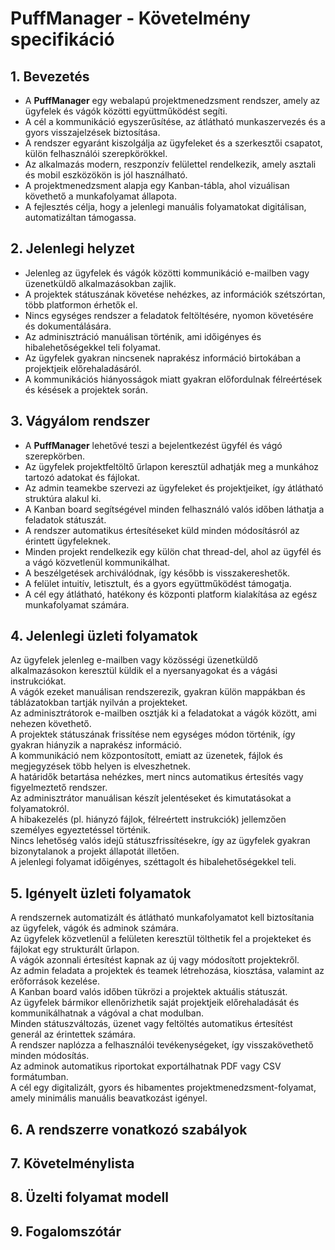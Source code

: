 # PuffManager - Követelmény specifikáció

## 1. Bevezetés
* A **PuffManager** egy webalapú projektmenedzsment rendszer, amely az ügyfelek és vágók közötti együttműködést segíti.
* A cél a kommunikáció egyszerűsítése, az átlátható munkaszervezés és a gyors visszajelzések biztosítása.
* A rendszer egyaránt kiszolgálja az ügyfeleket és a szerkesztői csapatot, külön felhasználói szerepkörökkel.
* Az alkalmazás modern, reszponzív felülettel rendelkezik, amely asztali és mobil eszközökön is jól használható.
* A projektmenedzsment alapja egy Kanban-tábla, ahol vizuálisan követhető a munkafolyamat állapota.
* A fejlesztés célja, hogy a jelenlegi manuális folyamatokat digitálisan, automatizáltan támogassa.
## 2. Jelenlegi helyzet
* Jelenleg az ügyfelek és vágók közötti kommunikáció e-mailben vagy üzenetküldő alkalmazásokban zajlik.
* A projektek státuszának követése nehézkes, az információk szétszórtan, több platformon érhetők el.
* Nincs egységes rendszer a feladatok feltöltésére, nyomon követésére és dokumentálására.
* Az adminisztráció manuálisan történik, ami időigényes és hibalehetőségekkel teli folyamat.
* Az ügyfelek gyakran nincsenek naprakész információ birtokában a projektjeik előrehaladásáról.
* A kommunikációs hiányosságok miatt gyakran előfordulnak félreértések és késések a projektek során.
## 3. Vágyálom rendszer
* A **PuffManager** lehetővé teszi a bejelentkezést ügyfél és vágó szerepkörben.
* Az ügyfelek projektfeltöltő űrlapon keresztül adhatják meg a munkához tartozó adatokat és fájlokat.
* Az admin teamekbe szervezi az ügyfeleket és projektjeiket, így átlátható struktúra alakul ki.
* A Kanban board segítségével minden felhasználó valós időben láthatja a feladatok státuszát.
* A rendszer automatikus értesítéseket küld minden módosításról az érintett ügyfeleknek.
* Minden projekt rendelkezik egy külön chat thread-del, ahol az ügyfél és a vágó közvetlenül kommunikálhat.
* A beszélgetések archiválódnak, így később is visszakereshetők.
* A felület intuitív, letisztult, és a gyors együttműködést támogatja.
* A cél egy átlátható, hatékony és központi platform kialakítása az egész munkafolyamat számára.
## 4. Jelenlegi üzleti folyamatok
Az ügyfelek jelenleg e-mailben vagy közösségi üzenetküldő alkalmazásokon keresztül küldik el a nyersanyagokat és a vágási instrukciókat.  
A vágók ezeket manuálisan rendszerezik, gyakran külön mappákban és táblázatokban tartják nyilván a projekteket.  
Az adminisztrátorok e-mailben osztják ki a feladatokat a vágók között, ami nehezen követhető.  
A projektek státuszának frissítése nem egységes módon történik, így gyakran hiányzik a naprakész információ.  
A kommunikáció nem központosított, emiatt az üzenetek, fájlok és megjegyzések több helyen is elveszhetnek.  
A határidők betartása nehézkes, mert nincs automatikus értesítés vagy figyelmeztető rendszer.  
Az adminisztrátor manuálisan készít jelentéseket és kimutatásokat a folyamatokról.  
A hibakezelés (pl. hiányzó fájlok, félreértett instrukciók) jellemzően személyes egyeztetéssel történik.  
Nincs lehetőség valós idejű státuszfrissítésekre, így az ügyfelek gyakran bizonytalanok a projekt állapotát illetően.  
A jelenlegi folyamat időigényes, széttagolt és hibalehetőségekkel teli.
## 5. Igényelt üzleti folyamatok
A rendszernek automatizált és átlátható munkafolyamatot kell biztosítania az ügyfelek, vágók és adminok számára.  
Az ügyfelek közvetlenül a felületen keresztül tölthetik fel a projekteket és fájlokat egy strukturált űrlapon.  
A vágók azonnali értesítést kapnak az új vagy módosított projektekről.  
Az admin feladata a projektek és teamek létrehozása, kiosztása, valamint az erőforrások kezelése.  
A Kanban board valós időben tükrözi a projektek aktuális státuszát.  
Az ügyfelek bármikor ellenőrizhetik saját projektjeik előrehaladását és kommunikálhatnak a vágóval a chat modulban.  
Minden státuszváltozás, üzenet vagy feltöltés automatikus értesítést generál az érintettek számára.  
A rendszer naplózza a felhasználói tevékenységeket, így visszakövethető minden módosítás.  
Az adminok automatikus riportokat exportálhatnak PDF vagy CSV formátumban.  
A cél egy digitalizált, gyors és hibamentes projektmenedzsment-folyamat, amely minimális manuális beavatkozást igényel.
## 6. A rendszerre vonatkozó szabályok

## 7. Követelménylista

## 8. Üzelti folyamat modell

## 9. Fogalomszótár
